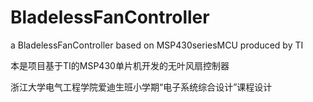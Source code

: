 # BladelessFanController
a BladelessFanController based on MSP430seriesMCU produced by TI

本是项目基于TI的MSP430单片机开发的无叶风扇控制器

浙江大学电气工程学院爱迪生班小学期“电子系统综合设计”课程设计

